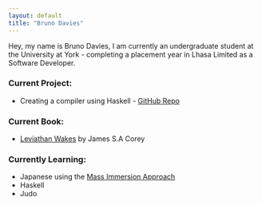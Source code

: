 ```yaml
---
layout: default
title: "Bruno Davies"
---
```

Hey, my name is Bruno Davies, I am currently an undergraduate student at the University at York - completing a placement year in Lhasa Limited as a Software Developer. 

### Current Project: 
* Creating a compiler using Haskell - [GitHub Repo](https://github.com/BrunoDavies/compilerWithHaskell) 

### Current Book: 
* [Leviathan Wakes](https://www.goodreads.com/book/show/11570641-leviathan-wakes) by James S.A Corey 

### Currently Learning: 
* Japanese using the [Mass Immersion Approach](https://massimmersionapproach.com/)
* Haskell
* Judo 
